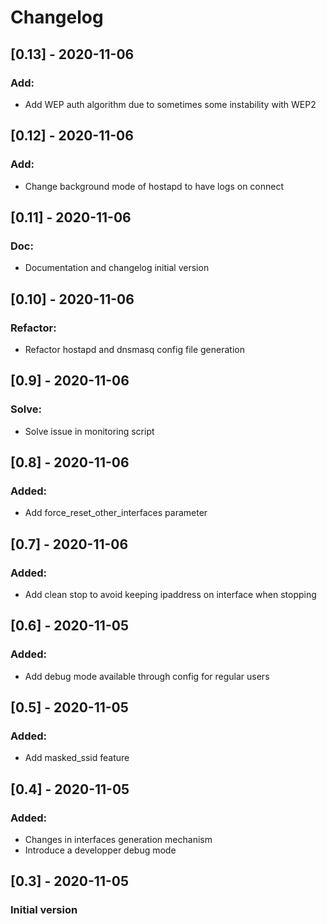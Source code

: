 # Changelog


## [0.13] - 2020-11-06
### Add:
- Add WEP auth algorithm due to sometimes some instability with WEP2

## [0.12] - 2020-11-06
### Add:
- Change background mode of hostapd to have logs on connect

## [0.11] - 2020-11-06
### Doc:
- Documentation and changelog initial version

## [0.10] - 2020-11-06
### Refactor:
- Refactor hostapd and dnsmasq config file generation

## [0.9] - 2020-11-06
### Solve:
- Solve issue in monitoring script

## [0.8] - 2020-11-06
### Added:
- Add force_reset_other_interfaces parameter

## [0.7] - 2020-11-06
### Added:
- Add clean stop to avoid keeping ipaddress on interface when stopping

## [0.6] - 2020-11-05
### Added:
- Add debug mode available through config for regular users

## [0.5] - 2020-11-05
### Added:
- Add masked_ssid feature

## [0.4] - 2020-11-05
### Added:
- Changes in interfaces generation mechanism
- Introduce a developper debug mode


## [0.3] - 2020-11-05
### Initial version
